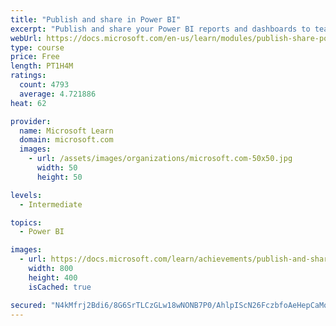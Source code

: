```yaml
---
title: "Publish and share in Power BI"
excerpt: "Publish and share your Power BI reports and dashboards to teammates in your organization or to everyone on the web."
webUrl: https://docs.microsoft.com/en-us/learn/modules/publish-share-power-bi/
type: course
price: Free
length: PT1H4M
ratings:
  count: 4793
  average: 4.721886
heat: 62

provider:
  name: Microsoft Learn
  domain: microsoft.com
  images:
    - url: /assets/images/organizations/microsoft.com-50x50.jpg
      width: 50
      height: 50

levels:
  - Intermediate

topics:
  - Power BI

images:
  - url: https://docs.microsoft.com/learn/achievements/publish-and-share-with-power-bi-desktop-social.png
    width: 800
    height: 400
    isCached: true

secured: "N4kMfrj2Bdi6/8G6SrTLCzGLw18wNONB7P0/AhlpIScN26FczbfoAeHepCaMoJGjEMbrZPfYVs6cGkyiTPO+El5IQrHiOTjM8zDmvOPoGXF06Do/JRX2OWOnXAU8olQ3C082AMcpKMy5x1rG3llhkVEC3qZUvCMrBQdXsdBMcwFnRaodq2jsHsvmQ7O/CH0hV9vXn03K3mxFvYNjj+ph4a4gDQp9T7DN/NwtFpkz6M9t2flmKCKwo1eYEQX34EYGzRgLTsYnF7ySVkvmcnMzmanR1pKUtbLVb2VBHqUD8v+XGfNTZ0swJh2gVsxKXqIE264LDmW1yp9Z6Hj3f3KUy52VTIECGHfX6nI8oqyBq48nz0ysUn4zqj/q9lUkow4FcWXAZxOpqpuOsxnuteyVjRX7GvsdpKZ5ENbtfOA4hUE=;WBBtd6kBfYp0x/2GXSBNMQ=="
---
```


